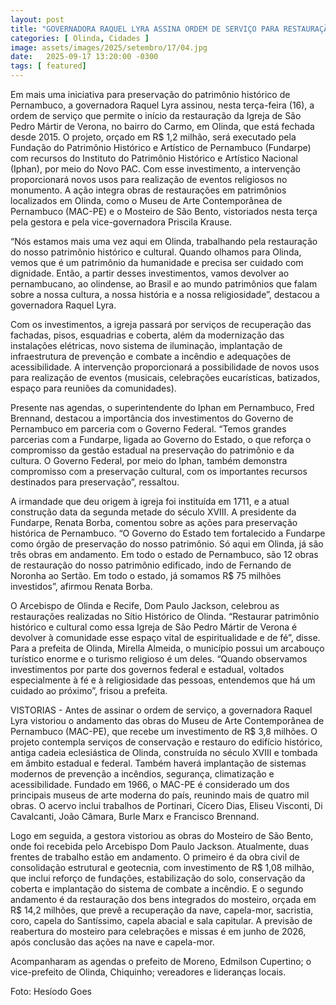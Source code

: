 ```yaml
---
layout: post
title: "GOVERNADORA RAQUEL LYRA ASSINA ORDEM DE SERVIÇO PARA RESTAURAÇÃO DA IGREJA DE SÃO PEDRO MÁRTIR DE VERONA"
categories: [ Olinda, Cidades ]
image: assets/images/2025/setembro/17/04.jpg
date:   2025-09-17 13:20:00 -0300
tags: [ featured]
---
```

Em mais uma iniciativa para preservação do patrimônio histórico de Pernambuco, a governadora Raquel Lyra assinou, nesta terça-feira (16), a ordem de serviço que permite o início da restauração da Igreja de São Pedro Mártir de Verona, no bairro do Carmo, em Olinda, que está fechada desde 2015. O projeto, orçado em R$ 1,2 milhão, será executado pela Fundação do Patrimônio Histórico e Artístico de Pernambuco (Fundarpe) com recursos do Instituto do Patrimônio Histórico e Artístico Nacional (Iphan), por meio do Novo PAC. Com esse investimento, a intervenção proporcionará novos usos para realização de eventos religiosos no monumento. A ação integra obras de restaurações em patrimônios localizados em Olinda, como o Museu de Arte Contemporânea de Pernambuco (MAC-PE) e o Mosteiro de São Bento, vistoriados nesta terça pela gestora e pela vice-governadora Priscila Krause.

“Nós estamos mais uma vez aqui em Olinda, trabalhando pela restauração do nosso patrimônio histórico e cultural. Quando olhamos para Olinda, vemos que é um patrimônio da humanidade e precisa ser cuidado com dignidade. Então, a partir desses investimentos, vamos devolver ao pernambucano, ao olindense, ao Brasil e ao mundo patrimônios que falam sobre a nossa cultura, a nossa história e a nossa religiosidade”, destacou a governadora Raquel Lyra. 

Com os investimentos, a igreja passará por serviços de recuperação das fachadas, pisos, esquadrias e coberta, além da modernização das instalações elétricas, novo sistema de iluminação, implantação de infraestrutura de prevenção e combate a incêndio e adequações de acessibilidade. A intervenção proporcionará a possibilidade de novos usos para realização de eventos (musicais, celebrações eucarísticas, batizados, espaço para reuniões da comunidades). 

Presente nas agendas, o superintendente do Iphan em Pernambuco, Fred Brennand, destacou a importância dos investimentos do Governo de Pernambuco em parceria com o Governo Federal. “Temos grandes parcerias com a Fundarpe, ligada ao Governo do Estado, o que reforça o compromisso da gestão estadual na preservação do patrimônio e da cultura. O Governo Federal, por meio do Iphan, também demonstra compromisso com a preservação cultural, com os importantes recursos destinados para preservação”, ressaltou. 

A irmandade que deu origem à igreja foi instituída em 1711, e a atual construção data da segunda metade do século XVIII. A presidente da Fundarpe, Renata Borba, comentou sobre as ações para preservação histórica de Pernambuco. “O Governo do Estado tem fortalecido a Fundarpe como órgão de preservação do nosso patrimônio. Só aqui em Olinda, já são três obras em andamento. Em todo o estado de Pernambuco, são 12 obras de restauração do nosso patrimônio edificado, indo de Fernando de Noronha ao Sertão. Em todo o estado, já somamos R$ 75 milhões investidos”, afirmou Renata Borba. 

O Arcebispo de Olinda e Recife, Dom Paulo Jackson, celebrou as restaurações realizadas no Sítio Histórico de Olinda. “Restaurar patrimônio histórico e cultural como essa Igreja de São Pedro Mártir de Verona é devolver à comunidade esse espaço vital de espiritualidade e de fé”, disse. Para a prefeita de Olinda, Mirella Almeida, o município possui um arcabouço turístico enorme e o turismo religioso é um deles. “Quando observamos investimentos por parte dos governos federal e estadual, voltados especialmente à fé e à religiosidade das pessoas, entendemos que há um cuidado ao próximo”, frisou a prefeita.

VISTORIAS - Antes de assinar o ordem de serviço, a governadora Raquel Lyra vistoriou o andamento das obras do Museu de Arte Contemporânea de Pernambuco (MAC-PE), que recebe um investimento de R$ 3,8 milhões. O projeto contempla serviços de conservação e restauro do edifício histórico, antiga cadeia eclesiástica de Olinda, construída no século XVIII e tombada em âmbito estadual e federal. Também haverá implantação de sistemas modernos de prevenção a incêndios, segurança, climatização e acessibilidade. Fundado em 1966, o MAC-PE é considerado um dos principais museus de arte moderna do país, reunindo mais de quatro mil obras. O acervo inclui trabalhos de Portinari, Cícero Dias, Eliseu Visconti, Di Cavalcanti, João Câmara, Burle Marx e Francisco Brennand.

Logo em seguida, a gestora vistoriou as obras do Mosteiro de São Bento, onde foi recebida pelo Arcebispo Dom Paulo Jackson. Atualmente, duas frentes de trabalho estão em andamento. O primeiro é da obra civil de consolidação estrutural e geotecnia, com investimento de R$ 1,08 milhão, que inclui reforço de fundações, estabilização do solo, conservação da coberta e implantação do sistema de combate a incêndio. E o segundo andamento é da restauração dos bens integrados do mosteiro, orçada em R$ 14,2 milhões, que prevê a recuperação da nave, capela-mor, sacristia, coro, capela do Santíssimo, capela abacial e sala capitular. A previsão de reabertura do mosteiro para celebrações e missas é em junho de 2026, após conclusão das ações na nave e capela-mor.

Acompanharam as agendas o prefeito de Moreno, Edmilson Cupertino; o vice-prefeito de Olinda, Chiquinho; vereadores e lideranças locais. 

Foto: Hesíodo Goes